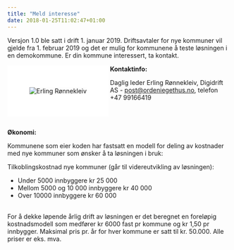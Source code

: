 ```yaml
---
title: "Meld interesse"
date: 2018-01-25T11:02:47+01:00
---
```


Versjon 1.0 ble satt i drift 1. januar 2019. Driftsavtaler for nye kommuner vil gjelde fra 1. februar 2019 og det er mulig for kommunene å teste løsningen i en demokommune. Er din kommune interessert, ta kontakt.

<img src ="/images/erling_tkas_small.jpg" align="left" alt="Erling Rønnekleiv" style="border:50px solid white"></img>


**Kontaktinfo:** 

Daglig leder Erling Rønnekleiv, Digidrift AS - <post@ordeniegethus.no>, telefon +47 99166419

<br>
<br>

**Økonomi:**

Kommunene som eier koden har fastsatt en modell for deling av kostnader med nye kommuner som ønsker å ta løsningen i bruk:

Tilkoblingskostnad nye kommuner (går til videreutvikling av løsningen):


* Under 5000 innbyggere kr 25 000
* Mellom 5000 og 10 000 innbyggere kr 40 000
* Over 10000 innbyggere kr 60 000
 
<br>
For å dekke løpende årlig drift av løsningen er det beregnet en foreløpig kostnadsmodell som medfører kr 6000 fast pr kommune og kr 1,50 pr innbygger. Maksimal pris pr. år for hver kommune er satt til kr. 50.000. 
Alle priser er eks. mva. 

<br>
<br>
<br>
<br>
<br>
<br>
<br>
<br>
<br>
<br>
<br>
<br>


